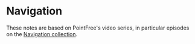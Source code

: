 # Navigation

These notes are based on PointFree's video series, in particular episodes on the [Navigation collection](https://www.pointfree.co/collections/swiftui/navigation).






